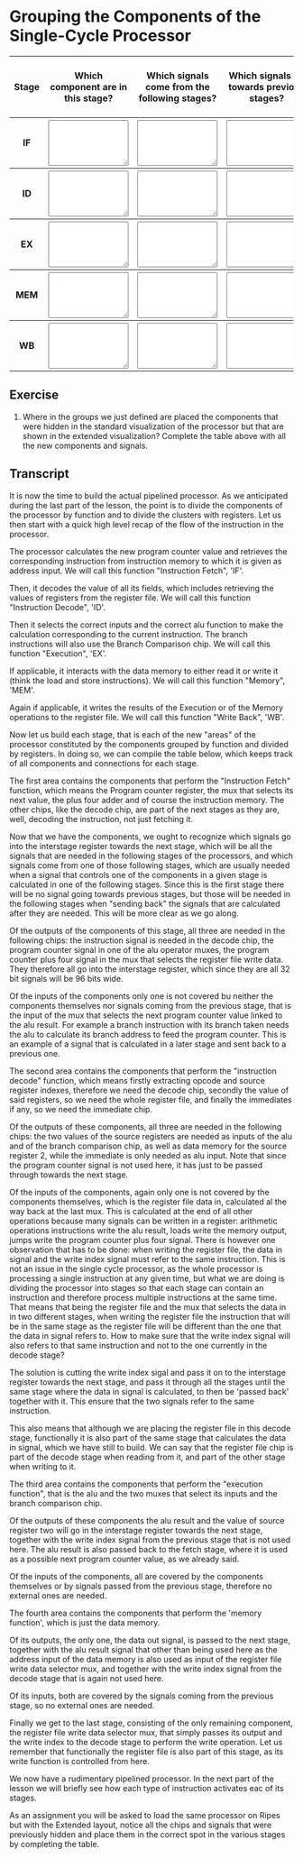 # Grouping the Components of the Single-Cycle Processor

<div class="p2p_container" id='screenshots/single_cycle_standard.png'></div>

<table class="table">
  <thead>
    <tr>
        <th>Stage</th>
        <th>Which component are in this stage?</th>
        <th>Which signals come from the following stages?</th>
        <th>Which signals go towards previous stages?</th>
        <th>Which signals go into the interstage register towards the next stage?</th>
    </tr>
  </thead>
  <tbody>
    <tr>
      <th>IF</th>
      <th><div><textarea cols=15 rows=5 type="text" id='3.1.1.1' onchange="save_table(event)"></textarea></div></th>
      <th><div><textarea cols=15 rows=5 type="text" id='3.1.1.2' onchange="save_table(event)"></textarea></div></th>
      <th><div><textarea cols=15 rows=5 type="text" id='3.1.1.3' onchange="save_table(event)"></textarea></div></th>
      <th><div><textarea cols=15 rows=5 type="text" id='3.1.1.4' onchange="save_table(event)"></textarea></div></th>
    </tr>
    <tr>
      <th>ID</th>
      <th><div><textarea cols=15 rows=5 type="text" id='3.1.2.1' onchange="save_table(event)"></textarea></div></th>
      <th><div><textarea cols=15 rows=5 type="text" id='3.1.2.2' onchange="save_table(event)"></textarea></div></th>
      <th><div><textarea cols=15 rows=5 type="text" id='3.1.2.3' onchange="save_table(event)"></textarea></div></th>
      <th><div><textarea cols=15 rows=5 type="text" id='3.1.2.4' onchange="save_table(event)"></textarea></div></th>
    </tr>
    <tr>
      <th>EX</th>
      <th><div><textarea cols=15 rows=5 type="text" id='3.1.3.1' onchange="save_table(event)"></textarea></div></th>
      <th><div><textarea cols=15 rows=5 type="text" id='3.1.3.2' onchange="save_table(event)"></textarea></div></th>
      <th><div><textarea cols=15 rows=5 type="text" id='3.1.3.3' onchange="save_table(event)"></textarea></div></th>
      <th><div><textarea cols=15 rows=5 type="text" id='3.1.3.4' onchange="save_table(event)"></textarea></div></th>
    </tr>
    <tr>
      <th>MEM</th>
      <th><div><textarea cols=15 rows=5 type="text" id='3.1.4.1' onchange="save_table(event)"></textarea></div></th>
      <th><div><textarea cols=15 rows=5 type="text" id='3.1.4.2' onchange="save_table(event)"></textarea></div></th>
      <th><div><textarea cols=15 rows=5 type="text" id='3.1.4.3' onchange="save_table(event)"></textarea></div></th>
      <th><div><textarea cols=15 rows=5 type="text" id='3.1.4.4' onchange="save_table(event)"></textarea></div></th>
    </tr>
    <tr>
      <th>WB</th>
      <th><div><textarea cols=15 rows=5 type="text" id='3.1.5.1' onchange="save_table(event)"></textarea></div></th>
      <th><div><textarea cols=15 rows=5 type="text" id='3.1.5.2' onchange="save_table(event)"></textarea></div></th>
      <th><div><textarea cols=15 rows=5 type="text" id='3.1.5.3' onchange="save_table(event)"></textarea></div></th>
      <th><div><textarea cols=15 rows=5 type="text" id='3.1.5.4' onchange="save_table(event)"></textarea></div></th>
    </tr>
  </tbody>
</table>

## Exercise

1. Where in the groups we just defined are placed the components that were hidden in the standard visualization of the processor but that are shown in the extended visualization? Complete the table above with all the new components and signals.

<div class="p2p_container" id='screenshots/single_cycle_extended.png'></div>

<script>
    for (var i=1; i<6; i++) {
        for (var j=1; j<5; j++) {
            var id = '3.1.' + i + '.' + j
            document.getElementById(id).value = localStorage.getItem(id)
        }
    }
    function save_table(e) {localStorage.setItem(e.target.id, document.getElementById(e.target.id).value) }
</script>

## Transcript

It is now the time to build the actual pipelined processor. As we anticipated during the last part of the lesson, the point is to divide the components of the processor by function and to divide the clusters with registers. Let us then start with a quick high level recap of the flow of the instruction in the processor. 

The processor calculates the new program counter value and retrieves the corresponding instruction from instruction memory to which it is given as address input. We will call this function "Instruction Fetch", 'IF'.

Then, it decodes the value of all its fields, which includes retrieving the values of registers from the register file. We will call this function "Instruction Decode", 'ID'.

Then it selects the correct inputs and the correct alu function to make the calculation corresponding to the current instruction. The branch instructions will also use the Branch Comparison chip. We will call this function "Execution", 'EX'.

If applicable, it interacts with the data memory to either read it or write it (think the load and store instructions). We will call this function "Memory", 'MEM'.

Again if applicable, it writes the results of the Execution or of the Memory operations to the register file. We will call this function "Write Back", 'WB'. 

Now let us build each stage, that is each of the new "areas" of the processor constituted by the components grouped by function and divided by registers. In doing so, we can compile the table below, which keeps track of all components and connections for each stage.

The first area contains the components that perform the "Instruction Fetch" function, which means the Program counter register, the mux that selects its next value, the plus four adder and of course the instruction memory. The other chips, like the decode chip, are part of the next stages as they are, well, decoding the instruction, not just fetching it.

Now that we have the components, we ought to recognize which signals go into the interstage register towards the next stage, which will be all the signals that are needed in the following stages of the processors, and which signals come from one of those following stages, which are usually needed when a signal that controls one of the components in a given stage is calculated in one of the following stages. Since this is the first stage there will be no signal going towards previous stages, but those will be needed in the following stages when "sending back" the signals that are calculated after they are needed. This will be more clear as we go along.

Of the outputs of the components of this stage, all three are needed in the following chips: the instruction signal is needed in the decode chip, the program counter signal in one of the alu operator muxes, the program counter plus four signal in the mux that selects the register file write data. They therefore all go into the interstage register, which since they are all 32 bit signals will be 96 bits wide. 

Of the inputs of the components only one is not covered bu neither the components themselves nor signals coming from the previous stage, that is the input of the mux that selects the next program counter value linked to the alu result. For example a branch instruction with its branch taken needs the alu to calculate its branch address to feed the program counter. This is an example of a signal that is calculated in a later stage and sent back to a previous one.

The second area contains the components that perform the "instruction decode" function, which means firstly extracting opcode and source register indexes, therefore we need the decode chip, secondly the value of said registers, so we need the whole register file, and finally the immediates if any, so we need the immediate chip.  

Of the outputs of these components, all three are needed in the following chips: the two values of the source registers are needed as inputs of the alu and of the branch comparison chip, as well as data memory for the source register 2, while the immediate is only needed as alu input. Note that since the program counter signal is not used here, it has just to be passed through towards the next stage.

Of the inputs of the components, again only one is not covered by the components themselves, which is the register file data in, calculated al the way back at the last mux. This is calculated at the end of all other operations because many signals can be written in a register: arithmetic operations instructions write the alu result, loads write the memory output, jumps write the program counter plus four signal. There is however one observation that has to be done: when writing the register file, the data in signal and the write index signal must refer to the same instruction. This is not an issue in the single cycle processor, as the whole processor is processing a single instruction at any given time, but what we are doing is dividing the processor into stages so that each stage can contain an instruction and therefore process multiple instructions at the same time. That means that being the register file and the mux that selects the data in in two different stages, when writing the register file the instruction that will be in the same stage as the register file will be different than the one that the data in signal refers to. How to make sure that the write index signal will also refers to that same instruction and not to the one currently in the decode stage? 

The solution is cutting the write index sigal and pass it on to the interstage register towards the next stage, and pass it through all the stages until the same stage where the data in signal is calculated, to then be 'passed back' together with it. This ensure that the two signals refer to the same instruction.

This also means that although we are placing the register file in this decode stage, functionally it is also part of the same stage that calculates the data in signal, which we have still to build. We can say that the register file chip is part of the decode stage when reading from it, and part of the other stage when writing to it.

The third area contains the components that perform the "execution function", that is the alu and the two muxes that select its inputs and the branch comparison chip.

Of the outputs of these components the alu result and the value of source register two will go in the interstage register towards the next stage, together with the write index signal from the previous stage that is not used here. The alu result is also passed back to the fetch stage, where it is used as a possible next program counter value, as we already said.

Of the inputs of the components, all are covered by the components themselves or by signals passed from the previous stage, therefore no external ones are needed.

The fourth area contains the components that perform the 'memory function', which is just the data memory.

Of its outputs, the only one, the data out signal, is passed to the next stage, together with the alu result signal that other than being used here as the address input of the data memory is also used as input of the register file write data selector mux, and together with the write index signal from the decode stage that is again not used here.

Of its inputs, both are covered by the signals coming from the previous stage, so no external ones are needed.

Finally we get to the last stage, consisting of the only remaining component, the register file write data selector mux, that simply passes its output and the write index to the decode stage to perform the write operation. Let us remember that functionally the register file is also part of this stage, as its write function is controlled from here.

We now have a rudimentary pipelined processor. In the next part of the lesson we will briefly see how each type of instruction activates eac of its stages.

As an assignment you will be asked to load the same processor on Ripes but with the Extended layout, notice all the chips and signals that were previously hidden and place them in the correct spot in the various stages by completing the table.
